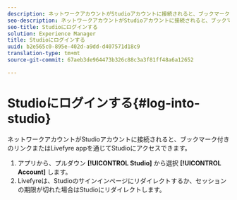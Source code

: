 ```yaml
---
description: ネットワークアカウントがStudioアカウントに接続されると、ブックマーク付きのリンクまたはLivefyre appを通じてStudioにアクセスできます。
seo-description: ネットワークアカウントがStudioアカウントに接続されると、ブックマーク付きのリンクまたはLivefyre appを通じてStudioにアクセスできます。
seo-title: Studioにログインする
solution: Experience Manager
title: Studioにログインする
uuid: b2e565c0-895e-402d-a9dd-d407571d18c9
translation-type: tm+mt
source-git-commit: 67aeb3de964473b326c88c3a3f81ff48a6a12652

---
```



# Studioにログインする{#log-into-studio}

ネットワークアカウントがStudioアカウントに接続されると、ブックマーク付きのリンクまたはLivefyre appを通じてStudioにアクセスできます。

1. アプリから、プルダウン **[!UICONTROL Studio]** から選択 **[!UICONTROL Account]** します。
1. Livefyreは、Studioのサインインページにリダイレクトするか、セッションの期限が切れた場合はStudioにリダイレクトします。
